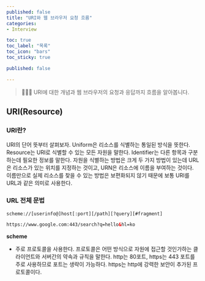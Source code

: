```yaml
---
published: false
title: "URI와 웹 브라우저 요청 흐름"
categories: 
- Interview

toc: true
toc_label: "목록"
toc_icon: "bars"
toc_sticky: true

published: false

---
```

> 👩🏻‍💻 URI에 대한 개념과 웹 브라우저의 요청과 응답까지 흐름을 알아봅니다.

## URI(Resource)

### URI란?
URI의 단어 뜻부터 살펴보자.
Uniform은 리소스를 식별하는 통일된 방식을 뜻한다.
Resource는 URI로 식별할 수 있는 모든 자원을 말한다.
Identifier는 다른 항목과 구분하는데 필요한 정보를 말한다.
자원을 식별하는 방법은 크게 두 가지 방법이 있는데 URL은 리소스가 있는 위치를 지정하는 것이고, URN은 리소스에 이름을 부여하는 것이다.
이름만으로 실제 리소스를 찾을 수 있는 방법은 보편화되지 않기 때문에 보통 URI를 URL과 같은 의미로 사용한다.

### URL 전체 문법

```html
scheme://[userinfo@]host[:port][/path][?query][#fragment]

https://www.google.com:443/search?q=hello&hl=ko
```

**scheme**
* 주로 프로토콜을 사용한다. 프로토콜은 어떤 방식으로 자원에 접근할 것인가하는 클라이언트와 서버간의 약속과 규칙을 말한다.
http는 80포트, https는 443 포트를 주로 사용하므로 포트는 생략이 가능하다. https는 http에 강력한 보안이 추가된 프로토콜이다.